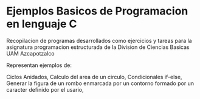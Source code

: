 # Ejemplos Basicos de Programacion en lenguaje C

Recopilacion de programas desarrollados como ejercicios
y tareas para la asignatura programacion estructurada
de la Division de Ciencias Basicas UAM Azcapotzalco

Representan ejemplos de:

Ciclos Anidados,
Calculo del area de un circulo,
Condicionales if-else,
Generar la figura de un rombo enmarcada por un contorno formado por un caracter definido por el usario,
